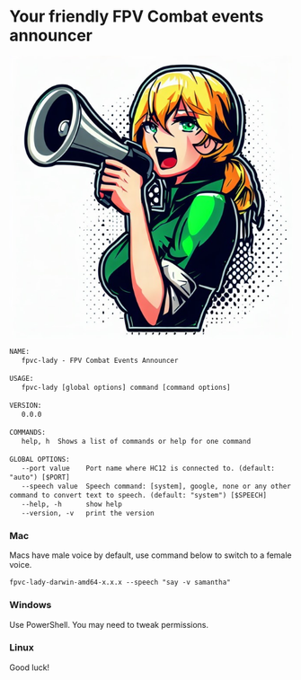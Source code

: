 # Your friendly FPV Combat events announcer

<img src="LadyAnnouncer.jpg" title="The lady is ready" align="center" />

```
NAME:
   fpvc-lady - FPV Combat Events Announcer

USAGE:
   fpvc-lady [global options] command [command options] 

VERSION:
   0.0.0

COMMANDS:
   help, h  Shows a list of commands or help for one command

GLOBAL OPTIONS:
   --port value    Port name where HC12 is connected to. (default: "auto") [$PORT]
   --speech value  Speech command: [system], google, none or any other command to convert text to speech. (default: "system") [$SPEECH]
   --help, -h      show help
   --version, -v   print the version
```

### Mac

Macs have male voice by default, use command below to switch to a female voice.
```
fpvc-lady-darwin-amd64-x.x.x --speech "say -v samantha"
```

### Windows

Use PowerShell. You may need to tweak permissions.

### Linux

Good luck!
